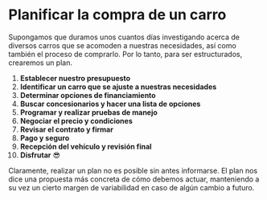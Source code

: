 
# Planificar la compra de un carro

Supongamos que duramos unos cuantos días investigando acerca de diversos carros que se acomoden a nuestras necesidades, así como también el proceso de comprarlo. Por lo tanto, para ser estructurados, crearemos un plan.

1. **Establecer nuestro presupuesto** <!---Es necesario definir el límite de dinero que podemos invertir en nuestro carro, incluyendo todos los costos adicionales asociados con la compra, como vimos en la etapa anterior.-->
2. **Identificar un carro que se ajuste a nuestras necesidades** <!---Ahora que ya sabemos acerca de las diversas características de los carros (como los caballos de fuerza 🐎💪), así como las ofertas de las marcas, podemos identificar un carro que se adapte a nuestras necesidades específicas.-->
3. **Determinar opciones de financiamiento** <!---Como ya nos informamos acerca de las opciones de financiamiento disponibles, ya sabemos si necesitamos un préstamo y los procesos necesarios con el banco para adquirirlo.-->
4. **Buscar concesionarios y hacer una lista de opciones** <!---Habiendo identificado los posibles carros, podemos investigar en línea acerca de concesionarios locales con buenas reseñas. Incluso, podemos solicitar cotizaciones o ver promociones y descuentos.-->
5. **Programar y realizar pruebas de manejo** <!---Si ya encontramos un concesionario, podemos realizar una prueba de manejo para poder experimentar nosotros mismos el carro y verificar que tenga lo que necesitamos.-->
6. **Negociar el precio y condiciones** <!---Como ya investigamos acerca del precio de mercado del carro que hayamos elegido, podemos negociar el precio u otros costos adicionales.-->
7. **Revisar el contrato y firmar** <!---Asimismo, como ya investigamos qué incluye este contacto, por lo que podemos verificar los términos y condiciones de manera que sean correctos.-->
8. **Pago y seguro** <!---Cuando ya todo está listo, podemos realizar el pago inicial (o final) y también tramitar el seguro.-->
9. **Recepción del vehículo y revisión final** <!---Por último, recibimos el vehículo y probamos que todo esté en orden.-->
10. **Disfrutar** 😎

Claramente, realizar un plan no es posible sin antes informarse. El plan nos dice una propuesta más concreta de cómo debemos actuar, manteniendo a su vez un cierto margen de variabilidad en caso de algún cambio a futuro.


